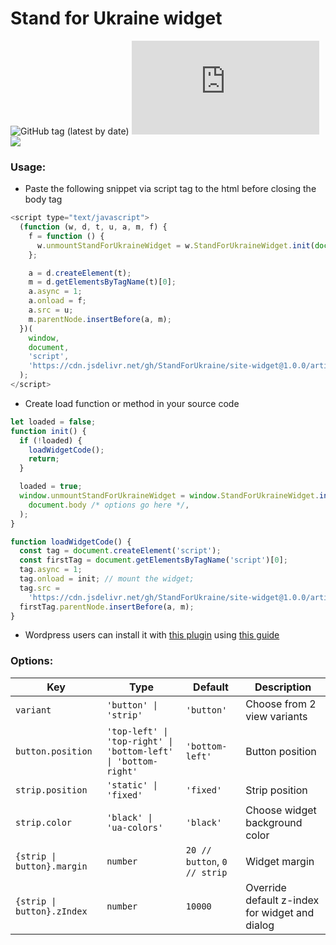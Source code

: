 <!-- Do not modify this file, edit `tool/readme.template.md` and run `npm run gen:readme` -->
# Stand for Ukraine widget

![GitHub tag (latest by date)](https://img.shields.io/github/v/tag/StandForUkraine/site-widget?label=latest)
![GitHub file size in bytes](https://img.shields.io/github/size/StandForUkraine/site-widget/artifacts/index.min.js?label=filesize)
[![](https://data.jsdelivr.com/v1/package/gh/StandForUkraine/site-widget/badge?style=rounded)](https://www.jsdelivr.com/package/gh/StandForUkraine/site-widget)

### Usage:

- Paste the following snippet via script tag to the html before closing the body tag

```js
<script type="text/javascript">
  (function (w, d, t, u, a, m, f) {
    f = function () {
      w.unmountStandForUkraineWidget = w.StandForUkraineWidget.init(document.body, /* options go here */);
    };

    a = d.createElement(t);
    m = d.getElementsByTagName(t)[0];
    a.async = 1;
    a.onload = f;
    a.src = u;
    m.parentNode.insertBefore(a, m);
  })(
    window,
    document,
    'script',
    'https://cdn.jsdelivr.net/gh/StandForUkraine/site-widget@1.0.0/artifacts/index.min.js'
  );
</script>
```

- Create load function or method in your source code

```js
let loaded = false;
function init() {
  if (!loaded) {
    loadWidgetCode();
    return;
  }

  loaded = true;
  window.unmountStandForUkraineWidget = window.StandForUkraineWidget.init(
    document.body /* options go here */,
  );
}

function loadWidgetCode() {
  const tag = document.createElement('script');
  const firstTag = document.getElementsByTagName('script')[0];
  tag.async = 1;
  tag.onload = init; // mount the widget;
  tag.src =
    'https://cdn.jsdelivr.net/gh/StandForUkraine/site-widget@1.0.0/artifacts/index.min.js';
  firstTag.parentNode.insertBefore(a, m);
}
```

- Wordpress users can install it with [this plugin](https://wordpress.org/plugins/header-and-footer-scripts/) using [this guide](https://ostraining.com/blog/wordpress/custom-js/)

### Options:

| Key                        | Type                                                           | Default                      | Description                                    |
| -------------------------- | -------------------------------------------------------------- | ---------------------------- | ---------------------------------------------- |
| `variant`                  | `'button' \| 'strip'`                                          | `'button'`                   | Choose from 2 view variants                    |
| `button.position`          | `'top-left' \| 'top-right' \| 'bottom-left' \| 'bottom-right'` | `'bottom-left'`              | Button position                                |
| `strip.position`           | `'static' \| 'fixed'`                                          | `'fixed'`                    | Strip position                                 |
| `strip.color`              | `'black' \| 'ua-colors'`                                       | `'black'`                    | Choose widget background color                 |
| `{strip \| button}.margin` | `number`                                                       | `20 // button`, `0 // strip` | Widget margin                                  |
| `{strip \| button}.zIndex` | `number`                                                       | `10000`                      | Override default z-index for widget and dialog |
